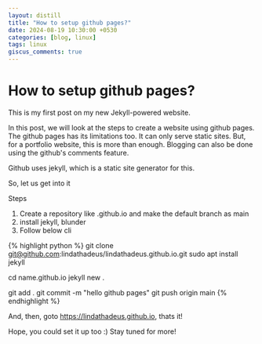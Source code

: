 ```yaml
---
layout: distill
title: "How to setup github pages?"
date: 2024-08-19 10:30:00 +0530
categories: [blog, linux]
tags: linux
giscus_comments: true
---
```


# How to setup github pages?

This is my first post on my new Jekyll-powered website. 

In this post, we will look at the steps to create a website using github pages.
The github pages has its limitations too. It can only serve static sites. But, for a portfolio website, this is more than enough. Blogging can also be done using the github's comments feature.

Github uses jekyll, which is a static site generator for this.

So, let us get into it

Steps

1. Create a repository like <username>.github.io and make the default branch as main
2. install jekyll, blunder
3. Follow below cli

{% highlight python %}
git clone git@github.com:lindathadeus/lindathadeus.github.io.git
sudo apt install jekyll

cd name.github.io
jekyll new .

git add .
git commit -m "hello github pages"
git push origin main
{% endhighlight %}

And, then, goto https://lindathadeus.github.io, thats it!

Hope, you could set it up too :)
Stay tuned for more!
